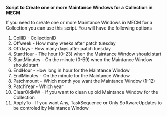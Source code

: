 <B>Script to Create one or more Maintance Windows for a Collection in MECM</b>
<p>
If you need to create one or more Maintance Windows in MECM for a Collection you can use this script.
You will have the following options
<ol>
  <li>CollID - CollectionID
  <li>Offweek - How many weeks after patch tuesday
  <li>Offdays - How many days after patch tuesday
  <li>StartHour - The hour (0-23) when the Maintance Window should start
  <li>StartMinutes - On the minute (0-59) when the Maintance Window should start
  <li>EndHour - How long in hour for the Maintance Window
  <li>EndMinutes - On the minute for the Maintance Window  
  <li>Patchmount - Which month you want the Maintance Window (1-12)
  <li>PatchYear - Which year
  <li>ClearOldMW - If you want to clean up old Maintance Window for the Collection
  <li>ApplyTo - If you want Any, TaskSequence or Only SoftwareUpdates to be controled by Maintance Window  
</ol>    
